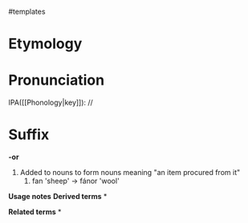 #templates
# Etymology
# Pronunciation
IPA([[Phonology|key]]): //
# Suffix
**-or**
1. Added to nouns to form nouns meaning "an item procured from it"
	1. fan 'sheep' → fánor 'wool'

**Usage notes**
**Derived terms**
* 

**Related terms**
* 